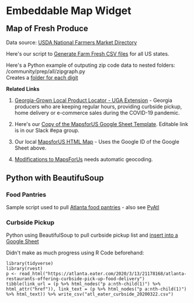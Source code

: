 <h1 class="h1-home">Embeddable Map Widget</h1>
<h2 style="margin-top:0px">Map of Fresh Produce</h2>

Data source: [USDA National Farmers Market Directory](https://www.ams.usda.gov/local-food-directories/farmersmarkets)  

<!--
<b>To Investigate</b>  

We've pre-processing lat/lon files for the geographic centers of zip codes, cities and counties - for all states (and countries).  

Or we need an API to lookup the lat/lon. 
-->

<!--
Census.gov provides an address lookup service at no charge. ([sample](https://geocoding.geo.census.gov/geocoder/locations/onelineaddress?address=225%20North%20Ave%20Atlanta&benchmark=9&format=json), there's no API key) 
Can it lookup a city, zip or county lat/lon?  
-->

Here's our script to [Generate Farm Fresh CSV files](../../farmfresh) for all US states.  

Here's a Python example of outputing zip code data to nested folders: /community/prep/all/zipgraph.py  
Creates a [folder for each digit](https://github.com/datascape/community-usa/tree/master/data/zip)  


<b>Related Links</b> 

1. [Georgia-Grown Local Product Locator - UGA Extension](https://extension.uga.edu/ag-products-connection.html) - Georgia producers who are keeping regular hours, providing curbside pickup, home delivery or e-commerce sales during the COVID-19 pandemic.  

1. Here's our [Copy of the MapsforUS Google Sheet Template](https://docs.google.com/spreadsheets/d/e/2PACX-1vTnKsfPX1qpGjWlXLZEu-u_buC3Di-MRnUGxh7KrbR4Jo_6tSMZipnDbLNdD9S-UHReRO6Z0YbYxG1G/pubhtml). 
Editable link is in our Slack #epa group.

1. Our local [MapsforUS HTML Map](../mapsforus/sample.html) - Uses the Google ID of the Google Sheet above. 

1. [Modifications to MapsForUs](../mapsforus) needs automatic geocoding.  

## Python with BeautifuSoup

### Food Pantries

Sample script used to pull [Atlanta food pantries](https://github.com/localsite/georgia-data/tree/master/foodpantries) - also see [PyAtl](https://github.com/pyatl)  


### Curbside Pickup

Python using BeautifulSoup to pull curbside pickup list and [insert into a Google Sheet](https://github.com/modelearth/community/blob/master/farmfresh/curbside/toGoogleSheets.py)  

Didn't make as much progress using R Code beforehand:  

	library(tidyverse)
	library(rvest)
	p <- read_html("https://atlanta.eater.com/2020/3/13/21178168/atlanta-restaurants-offering-curbside-pick-up-food-delivery")
	tibble(link_url = (p %>% html_nodes("p a:nth-child(1)") %>% html_attr("href")), link_text = (p %>% html_nodes("p a:nth-child(1)") %>% html_text)) %>% write_csv("atl_eater_curbside_20200322.csv")
<!--
Copy manually moved to Google Drive. - Brent Brewington 
https://drive.google.com/open?id=1x4wBHbGhqMyZ3qGod6OofZsem7g-cGPr
-->


<!--
1. [Embed version](embed.html)<br>- Add D3 circles when map points exceed 1,000.<br>- Add Leaflet marker clusters when map points exceed 2,000 records.<br>-Trigger lower map to zoom to the location of the map point clicked on upper map.  
-->
<br>